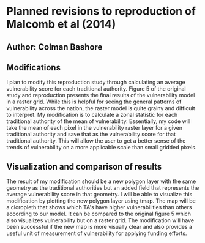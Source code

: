 # Planned revisions to reproduction of Malcomb et al (2014)

## Author: Colman Bashore


## Modifications
I plan to modify this reproduction study through calculating an average vulnerability score for each traditional authority.
Figure 5 of the original study and reproduction presents the final results of the vulnerability model in a raster grid. 
While this is helpful for seeing the general patterns of vulnerability across the nation, the raster model is quite grainy and difficult to interpret. 
My modification is to calculate a zonal statistic for each traditional authority of the mean of vulnerability. 
Essentially, my code will take the mean of each pixel in the vulnerability raster layer for a given traditional authority and save that as the vulnerability score for that traditional authority. 
This will allow the user to get a better sense of the trends of vulnerability on a more applicable scale than small gridded pixels. 

## Visualization and comparison of results

The result of my modification should be a new polygon layer with the same geometry as the traditional authorities but an added field that represents the average vulnerability score in that geometry. 
I will be able to visualize this modification by plotting the new polygon layer using tmap. 
The map will be a cloropleth that shows which TA's have higher vulnerabilities than others according to our model.
It can be compared to the original figure 5 which also visualizes vulnerability but on a raster grid. 
The modification will have been successful if the new map is more visually clear and also provides a useful unit of measurement of vulnerability for applying funding efforts. 



